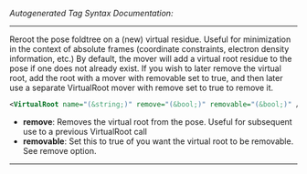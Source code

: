 _Autogenerated Tag Syntax Documentation:_

---
Reroot the pose foldtree on a (new) virtual residue. Useful for minimization in the context of absolute frames (coordinate constraints, electron density information, etc.) By default, the mover will add a virtual root residue to the pose if one does not already exist. If you wish to later remove the virtual root, add the root with a mover with removable set to true, and then later use a separate VirtualRoot mover with remove set to true to remove it.

```xml
<VirtualRoot name="(&string;)" remove="(&bool;)" removable="(&bool;)" />
```

-   **remove**: Removes the virtual root from the pose. Useful for subsequent use to a previous VirtualRoot call
-   **removable**: Set this to true of you want the virtual root to be removable. See remove option.

---

